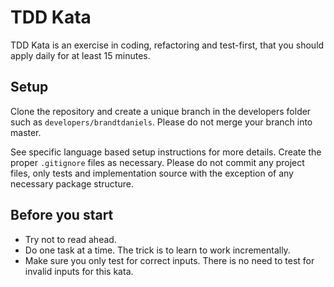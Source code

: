 # TDD Kata

TDD Kata is an exercise in coding, refactoring and test-first, that you should apply daily for at least 15 minutes.

## Setup

Clone the repository and create a unique branch in the developers folder such as `developers/brandtdaniels`. Please do not merge your branch into master.

See specific language based setup instructions for more details. Create the proper `.gitignore` files as necessary. Please do not commit any project files, only tests and implementation source with the exception of any necessary package structure.

## Before you start

- Try not to read ahead.
- Do one task at a time. The trick is to learn to work incrementally.
- Make sure you only test for correct inputs. There is no need to test for invalid inputs for this kata.
